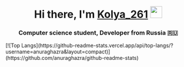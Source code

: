 <!---
Kolia261/Kolia261 is a ✨ special ✨ repository because its `README.md` (this file) appears on your GitHub profile.
You can click the Preview link to take a look at your changes.
---><h1 align="center">Hi there, I'm <a href="https://t.me/kolya_261/" target="_blank">Kolya_261</a> 
<img src="https://github.com/blackcater/blackcater/raw/main/images/Hi.gif" height="32"/>
<h3 align="center">Computer science student, Developer from Russia 🇷🇺</h3>
</h1>
[![Top Langs](https://github-readme-stats.vercel.app/api/top-langs/?username=anuraghazra&layout=compact)](https://github.com/anuraghazra/github-readme-stats)

